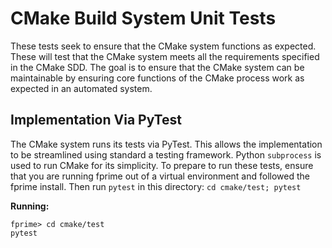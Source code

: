 # CMake Build System Unit Tests

These tests seek to ensure that the CMake system functions as expected. These will test that the
CMake system meets all the requirements specified in the CMake SDD. The goal is to ensure
that the CMake system can be maintainable by ensuring core functions of the CMake process work as
expected in an automated system.

## Implementation Via PyTest

The CMake system runs its tests via PyTest. This allows the implementation to be streamlined using
standard a testing framework. Python `subprocess` is used to run CMake for its simplicity. To
prepare to run these tests, ensure that you are running fprime out of a virtual environment and
followed the fprime install. Then run `pytest` in this directory: `cd cmake/test; pytest`

**Running:**
```
fprime> cd cmake/test
pytest
```
